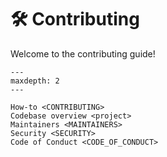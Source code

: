 <!--
SPDX-FileCopyrightText: © 2024 Romain Brault <mail@romainbrault.com>

SPDX-License-Identifier: GPL-3.0-or-later
-->

# 🛠️ Contributing

Welcome to the contributing guide!

```{toctree}
---
maxdepth: 2
---

How-to <CONTRIBUTING>
Codebase overview <project>
Maintainers <MAINTAINERS>
Security <SECURITY>
Code of Conduct <CODE_OF_CONDUCT>
```

